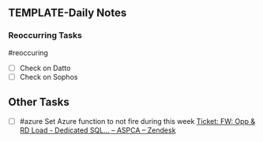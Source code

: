 ## TEMPLATE-Daily Notes

### Reoccurring Tasks

#reoccuring

- [ ] Check on Datto
- [ ] Check on Sophos

## Other Tasks
- [ ] #azure Set Azure function to not fire during this week [Ticket: FW: Opp & RD Load - Dedicated SQL… – ASPCA – Zendesk](https://aspca.zendesk.com/agent/tickets/92084)